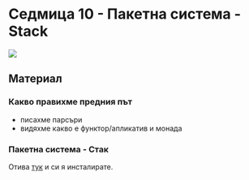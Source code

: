 # Седмица 10 - Пакетна система - Stack

![](https://adit.io/imgs/functors/value_and_context.png)

## Материал

### Какво правихме предния път

- писахме парсъри
- видяхме какво е функтор/апликатив и монада

### Пакетна система - Стак

Отива [тук](https://docs.haskellstack.org/en/stable/README/) и си я инсталирате.
